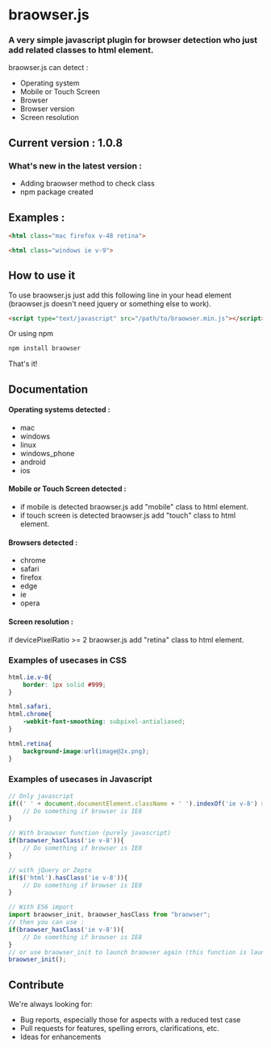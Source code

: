 # braowser.js

### A very simple javascript plugin for browser detection who just add related classes to html element.

braowser.js can detect : 

* Operating system
* Mobile or Touch Screen
* Browser
* Browser version
* Screen resolution


## Current version : 1.0.8

### What's new in the latest version : 

- Adding braowser method to check class
- npm package created

## Examples : 

```html
<html class="mac firefox v-48 retina">
```
```html
<html class="windows ie v-9">
```

## How to use it

To use braowser.js just add this following line in your head element (braowser.js doesn't need jquery or something else to work).

```html
<script type="text/javascript" src="/path/to/braowser.min.js"></script>
```

Or using npm

```bash
npm install braowser
```

That's it!




## Documentation

#### Operating systems detected :
* mac 
* windows
* linux
* windows_phone
* android
* ios

#### Mobile or Touch Screen detected :
* if mobile is detected braowser.js add "mobile" class to html element.
* if touch screen is detected braowser.js add "touch" class to html element.

#### Browsers detected :
* chrome
* safari 
* firefox
* edge
* ie
* opera

#### Screen resolution :

if devicePixelRatio >= 2 braowser.js add "retina" class to html element.


### Examples of usecases in CSS

```css
html.ie.v-8{
    border: 1px solid #999;
}

html.safari,
html.chrome{
	-webkit-font-smoothing: subpixel-antialiased;
}

html.retina{
	background-image:url(image@2x.png);
}
```

### Examples of usecases in Javascript

```javascript
// Only javascript
if((' ' + document.documentElement.className + ' ').indexOf('ie v-8') > -1){
	// Do something if browser is IE8
}

// With braowser function (purely javascript)
if(braowser_hasClass('ie v-8')){
	// Do something if browser is IE8
}

// with jQuery or Zepto
if($('html').hasClass('ie v-8')){
	// Do something if browser is IE8
}

// With ES6 import
import braowser_init, braowser_hasClass from "braowser";
// then you can use :
if(braowser_hasClass('ie v-8')){
	// Do something if browser is IE8
}
// or use braowser_init to launch braowser again (this function is launched by default) 
braowser_init();
```



## Contribute

We're always looking for:

* Bug reports, especially those for aspects with a reduced test case
* Pull requests for features, spelling errors, clarifications, etc.
* Ideas for enhancements


